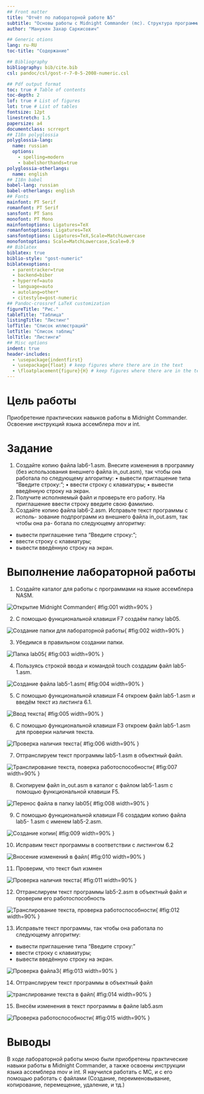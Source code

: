 ```yaml
---
## Front matter
title: "Отчёт по лабораторной работе №5"
subtitle: "Основы работы с Midnight Commander (mc). Структура программы на языке ассемблера NASM."
author: "Манукян Захар Саркисович"

## Generic otions
lang: ru-RU
toc-title: "Содержание"

## Bibliography
bibliography: bib/cite.bib
csl: pandoc/csl/gost-r-7-0-5-2008-numeric.csl

## Pdf output format
toc: true # Table of contents
toc-depth: 2
lof: true # List of figures
lot: true # List of tables
fontsize: 12pt
linestretch: 1.5
papersize: a4
documentclass: scrreprt
## I18n polyglossia
polyglossia-lang:
  name: russian
  options:
	- spelling=modern
	- babelshorthands=true
polyglossia-otherlangs:
  name: english
## I18n babel
babel-lang: russian
babel-otherlangs: english
## Fonts
mainfont: PT Serif
romanfont: PT Serif
sansfont: PT Sans
monofont: PT Mono
mainfontoptions: Ligatures=TeX
romanfontoptions: Ligatures=TeX
sansfontoptions: Ligatures=TeX,Scale=MatchLowercase
monofontoptions: Scale=MatchLowercase,Scale=0.9
## Biblatex
biblatex: true
biblio-style: "gost-numeric"
biblatexoptions:
  - parentracker=true
  - backend=biber
  - hyperref=auto
  - language=auto
  - autolang=other*
  - citestyle=gost-numeric
## Pandoc-crossref LaTeX customization
figureTitle: "Рис."
tableTitle: "Таблица"
listingTitle: "Листинг"
lofTitle: "Список иллюстраций"
lotTitle: "Список таблиц"
lolTitle: "Листинги"
## Misc options
indent: true
header-includes:
  - \usepackage{indentfirst}
  - \usepackage{float} # keep figures where there are in the text
  - \floatplacement{figure}{H} # keep figures where there are in the text
---
```


# Цель работы

Приобретение практических навыков работы в Midnight Commander. Освоение
инструкций языка ассемблера mov и int.

# Задание

1. Создайте копию файла lab6-1.asm. Внесите изменения в программу (без
использования внешнего файла in_out.asm), так чтобы она работала по
следующему алгоритму:
• вывести приглашение типа “Введите строку:”;
• ввести строку с клавиатуры;
• вывести введённую строку на экран.
2. Получите исполняемый файл и проверьте его работу. На приглашение
ввести строку введите свою фамилию.
3. Создайте копию файла lab6-2.asm. Исправьте текст программы с исполь-
зование подпрограмм из внешнего файла in_out.asm, так чтобы она ра-
ботала по следующему алгоритму:
- вывести приглашение типа “Введите строку:”;
- ввести строку с клавиатуры;
- вывести введённую строку на экран.

# Выполнение лабораторной работы

1. Создайте каталог для работы с программами на языке ассемблера NASM.

![Открытие Midnight Commander](image/5.1.png){ #fig:001 width=90% }

2. С помощью функциональной клавиши F7 создаём папку lab05.

![Создание папки для лабораторной работы](image/рис.2.png){ #fig:002 width=90% }

3. Убедимся в правильном создании папки.

![Папка lab05](image/рис.3.png){ #fig:003 width=90% }

4. Пользуясь строкой ввода и командой touch создадим файл lab5-1.asm.

![Создание файла lab5-1.asm](image/рис.4.png){ #fig:004 width=90% }

5. С помощью функциональной клавиши F4 откроем файл lab5-1.asm и введём текст из листинга 6.1.

![Ввод текста](image/рис.5.png){ #fig:005 width=90% }

6. С помощью функциональной клавиши F3 откроем файл lab5-1.asm для проверки наличия текста.

![Проверка наличия текста](image/рис.6.png){ #fig:006 width=90% }

7. Оттранслируем текст программы lab5-1.asm в объектный файл.

![Транслирование текста, поверка работоспособности](image/рис.7.png){ #fig:007 width=90% }

8. Скопируем файл in_out.asm в каталог с файлом lab5-1.asm с помощью функциональной клавиши F5.

![Перенос файла в папку lab05](image/рис.8.png){ #fig:008 width=90% }

9. С помощью функциональной клавиши F6 создадим копию файла lab5-
1.asm с именем lab5-2.asm.

![Создание копии](image/рис.9.png){ #fig:009 width=90% }

10. Исправим текст программы в соответствии с листингом 6.2

![Вносение изменений в файл](image/рис.10.png){ #fig:010 width=90% }

11. Проверим, что текст был измнен

![Проверка наличия текста](image/рис.11.png){ #fig:011 width=90% }

12. Оттранслируем текст программы lab5-2.asm в объектный файл и проверим его работоспособность 

![Транслирование текста, проверка работоспособности](image/рис.12.png){ #fig:012 width=90% }

13. Исправьте текст программы, так чтобы она работала по следующему алгоритму:
- вывести приглашение типа “Введите строку:”
- ввести строку с клавиатуры;
- вывести введённую строку на экран.

![Проверка файлаЗ](image/рис.13.png){ #fig:013 width=90% }

14. Оттранслируем текст программы в объектный файл

![транслирование текста в файл](image/рис.14.png){ #fig:014 width=90% }

15. Внесём изменения в текст программы в файле lab5.asm

![Проверка работоспособности](image/рис.15.png){ #fig:015 width=90% }


# Выводы

В ходе лабораторной работы мною были приобретены практические навыки работы в Midnight Commander, 
а также освоены инструкции языка ассемблера mov и int. Я научился работать с MC, и с его 
помощью работать с файлами (Создание, переименовывание, копирование, перемещение, удаление, и тд.)

